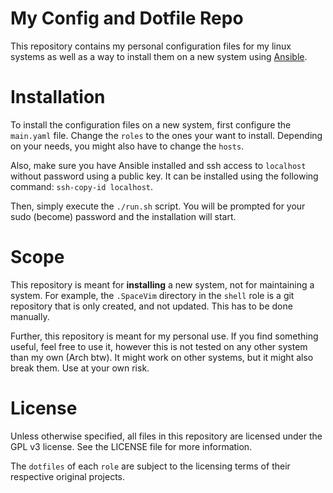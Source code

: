 # My Config and Dotfile Repo

This repository contains my personal configuration files for my linux systems as well as a way to install them on a new system using [Ansible](https://www.ansible.com/).

# Installation
To install the configuration files on a new system, first configure the `main.yaml` file. Change the `roles` to the ones your want to install. Depending on your needs, you might also have to change the `hosts`.

Also, make sure you have Ansible installed and ssh access to `localhost` without password using a public key. It can be installed using the following command: `ssh-copy-id localhost`.

Then, simply execute the `./run.sh` script. You will be prompted for your sudo (become) password and the installation will start.

# Scope
This repository is meant for **installing** a new system, not for maintaining a system. For example, the `.SpaceVim` directory in the `shell` role is a git repository that is only created, and not updated. This has to be done manually.

Further, this repository is meant for my personal use. If you find something useful, feel free to use it, however this is not tested on any other system than my own (Arch btw). It might work on other systems, but it might also break them. Use at your own risk.

# License
Unless otherwise specified, all files in this repository are licensed under the GPL v3 license. See the LICENSE file for more information. 

The `dotfiles` of each `role` are subject to the licensing terms of their respective original projects.
